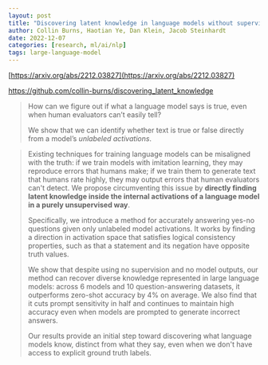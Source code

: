 ```yaml
---
layout: post
title: "Discovering latent knowledge in language models without supervision"
author: Collin Burns, Haotian Ye, Dan Klein, Jacob Steinhardt
date: 2022-12-07
categories: [research, ml/ai/nlp]
tags: large-language-model
---
```


[https://arxiv.org/abs/2212.03827](https://arxiv.org/abs/2212.03827)

https://github.com/collin-burns/discovering_latent_knowledge

> How can we figure out if what a language model says is true, even when human evaluators can’t easily tell? 
>
> We show that we can identify whether text is true or false directly from a model’s *unlabeled activations*.

> Existing techniques for training language models can be misaligned with the truth: if we train models with imitation learning, they may reproduce errors that humans make; if we train them to generate text that humans rate highly, they may output errors that human evaluators can't detect. We propose circumventing this issue by **directly finding latent knowledge inside the internal activations of a language model in a purely unsupervised way**. 
>
> Specifically, we introduce a method for accurately answering yes-no questions given only unlabeled model activations. It works by finding a direction in activation space that satisfies logical consistency properties, such as that a statement and its negation have opposite truth values. 
>
> We show that despite using no supervision and no model outputs, our method can recover diverse knowledge represented in large language models: across 6 models and 10 question-answering datasets, it outperforms zero-shot accuracy by 4\% on average. We also find that it cuts prompt sensitivity in half and continues to maintain high accuracy even when models are prompted to generate incorrect answers. 
>
> Our results provide an initial step toward discovering what language models know, distinct from what they say, even when we don't have access to explicit ground truth labels.
